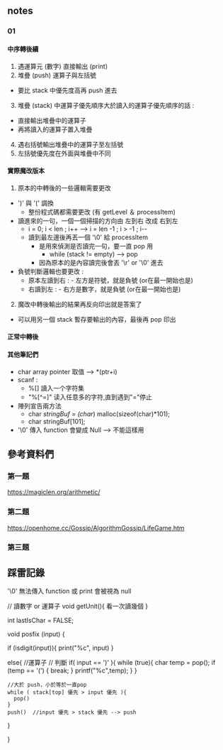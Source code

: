 ## notes

### 01

#### 中序轉後續
1. 遇運算元 (數字) 直接輸出 (print)
2. 堆疊 (push) 運算子與左括號
  * 要比 stack 中優先度高再 push 進去
3. 堆疊 (stack) 中運算子優先順序大於讀入的運算子優先順序的話 :
  * 直接輸出堆疊中的運算子
  * 再將讀入的運算子置入堆疊
4. 遇右括號輸出堆疊中的運算子至左括號
5. 左括號優先度在外面與堆疊中不同

#### 實際魔改版本
1. 原本的中轉後的一些邏輯需要更改
  * ')' 與 '(' 調換
    * 整份程式碼都需要更改 (有 getLevel ＆ processItem)
  * 讀進來的一句，一個一個掃描的方向由 左到右 改成 右到左
    * i = 0; i < len ; i++ --> i = len -1 ; i > -1 ; i--
    * 讀到最左邊後再丟一個 '\0' 給 processItem
      * 是用來偵測是否讀完一句，要一直 pop 用
        * while (stack != empty) --> pop
      * 因為原本的是內容讀完後會丟 '\r' or '\0' 進去
  * 負號判斷邏輯也要更改 :
    * 原本左讀到右 : - 左方是符號，就是負號 (or在最一開始也是)
    * 右讀到左 : - 右方是數字，就是負號 (or在最一開始也是)
2. 魔改中轉後輸出的結果再反向印出就是答案了
  * 可以用另一個 stack 暫存要輸出的內容，最後再 pop 印出

#### 正常中轉後


#### 其他筆記們
* char array pointer 取值 --> *(ptr+i)
* scanf :
  * %[] 讀入一个字符集
  * "%[^=]" 读入任意多的字符,直到遇到"="停止
* 陣列宣告兩方法
  * char *stringBuf = (char*) malloc(sizeof(char)*101);
  * char stringBuf[101];
* '\0' 傳入 function 會變成 Null --> 不能這樣用

## 參考資料們

### 第一題
https://magiclen.org/arithmetic/

### 第二題
https://openhome.cc/Gossip/AlgorithmGossip/LifeGame.htm

### 第三題



## 踩雷記錄
'\0' 無法傳入 function 或 print
會被視為 null



// 讀數字 or 運算子
void getUnit(){
  看一次讀幾個
}

int lastIsChar = FALSE;

void posfix (input) {

  if (isdigit(input)){
    print("%c", input)
  }

  else{   //運算子
    // 判斷
    if( input == ')' ){
      while (true){
        char temp = pop();
        if (temp == '(') {
          break;
        }
        printf("%c",temp);
      }
    }

    //大於 push，小於等於一直pop
    while ( stack[top] 優先 > input 優先 ){
      pop()
    }
    push()  //input 優先 > stack 優先 --> push
  }

}
